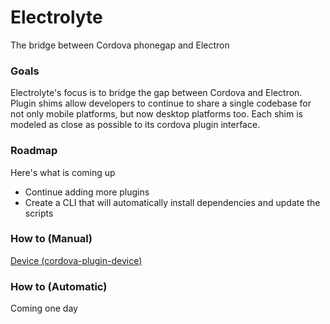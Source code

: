 # Electrolyte

The bridge between Cordova phonegap and Electron

### Goals

Electrolyte's focus is to bridge the gap between Cordova and Electron. Plugin shims allow developers to continue to share a single codebase for not only mobile platforms, but now desktop platforms too. Each shim is modeled as close as possible to its cordova plugin interface. 

### Roadmap

Here's what is coming up

- Continue adding more plugins
- Create a CLI that will automatically install dependencies and update the scripts

### How to (Manual)

[Device (cordova-plugin-device)](plugins/cordova-plugin-device/readme.md)

### How to (Automatic)

Coming one day